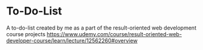# To-Do-List
A to-do-list created by me as a part of the result-oriented web development course projects 
https://www.udemy.com/course/result-oriented-web-developer-course/learn/lecture/12562260#overview
